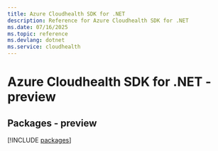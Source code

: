```yaml
---
title: Azure Cloudhealth SDK for .NET
description: Reference for Azure Cloudhealth SDK for .NET
ms.date: 07/16/2025
ms.topic: reference
ms.devlang: dotnet
ms.service: cloudhealth
---
```

# Azure Cloudhealth SDK for .NET - preview
## Packages - preview
[!INCLUDE [packages](cloudhealth-index.md)]
